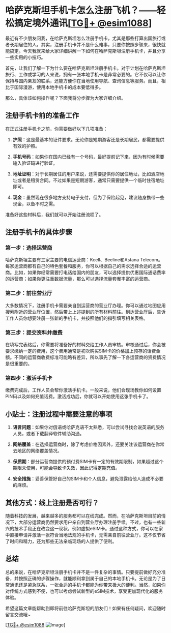 # 哈萨克斯坦手机卡怎么注册飞机？——轻松搞定境外通讯[[TG💪+ @esim1088](https://t.me/s/esim1088)]

最近有不少朋友问我，在哈萨克斯坦怎么注册手机卡，尤其是那些打算出国旅行或者长期居住的人。其实，注册手机卡并不是什么难事，只要你按照步骤来，很快就能搞定。今天我就来给大家详细讲解一下如何在哈萨克斯坦注册手机卡，并且分享一些实用的小技巧。

首先，让我们了解一下为什么要在哈萨克斯坦注册手机卡。对于计划在哈萨克斯坦旅行、工作或学习的人来说，拥有一张本地手机卡是非常必要的。它不仅可以让你保持与国内亲友的联系，还能方便你在当地使用导航、查询信息等服务。而且，相比于国际漫游，使用本地手机卡的成本要低得多。

那么，具体该如何操作呢？下面我将分步骤为大家详细介绍。

## 注册手机卡前的准备工作

在正式注册手机卡之前，你需要做好以下几项准备：

1. **护照**：这是最基本的证件要求。无论你是短期游客还是长期居民，都需要提供有效的护照。
   
2. **手机号码**：如果你在国内已经有一个号码，最好提前记下来，因为有时候需要输入验证码进行验证。

3. **地址证明**：对于长期居住的用户来说，还需要提供你的居住地址，比如酒店地址或者是租赁合同。不过如果是短期游客，通常只需要提供一个临时住宿地址即可。

4. **现金**：虽然现在很多地方支持电子支付，但为了保险起见，建议随身携带一些现金，以备不时之需。

准备好这些材料后，我们就可以开始注册流程了。

## 注册手机卡的具体步骤

### 第一步：选择运营商

哈萨克斯坦主要有三家主要的电信运营商：Kcell、Beeline和Astana Telecom。每家运营商都有自己的特色套餐和服务，你可以根据自己的需求选择合适的运营商。比如，如果你经常需要打电话给国内的朋友，可以选择提供优惠国际通话费率的运营商；如果你更注重数据流量，那么可以选择流量套餐丰富的运营商。

### 第二步：前往营业厅

大多数情况下，注册手机卡需要亲自到运营商的营业厅办理。你可以通过地图应用搜索附近的营业厅位置，然后带上上述提到的所有材料前往。到达营业厅后，告诉工作人员你想要注册一张新的手机卡，并按照他们的指引填写相关表格。

### 第三步：提交资料并缴费

在填写完表格后，你需要将准备好的材料交给工作人员审核。审核通过后，你会被要求缴纳一定的费用，这个费用通常是初次购买SIM卡的价格加上预存的话费金额。不同的运营商收费标准可能略有差异，所以事先了解一下各运营商的资费情况是很重要的。

### 第四步：激活手机卡

缴费完成后，工作人员会帮你激活手机卡。一般来说，他们会现场教你如何设置PIN码以及如何充值话费。激活成功后，你就可以开始使用这张手机卡了。

## 小贴士：注册过程中需要注意的事项

1. **语言问题**：如果你对俄语或哈萨克语不太熟悉，可以尝试寻找会说英语的服务人员，或者下载翻译软件辅助沟通。

2. **网络覆盖**：在选择运营商时，除了考虑价格因素外，还要关注该运营商在你常去地区的网络覆盖情况。

3. **保质期**：部分运营商提供的预付费SIM卡有一定的有效期限制，如果超过这个期限未使用，可能会导致卡失效，因此记得定期充值。

4. **安全措施**：妥善保管好自己的SIM卡和个人信息，避免泄露给他人造成不必要的麻烦。

## 其他方式：线上注册是否可行？

随着科技的发展，越来越多的服务都可以在线完成。然而，在哈萨克斯坦目前的情况下，大部分运营商仍然要求用户亲自到营业厅办理注册手续。不过，也有一些新兴的技术手段正在改变这一现状，例如虚拟eSIM卡。通过这种方式，你可以在家中直接申请并激活一张符合当地法规的手机卡，无需亲自前往营业厅。这不仅节省了时间和精力，还为那些无法亲临现场的人提供了便利。

## 总结

总的来说，在哈萨克斯坦注册手机卡并不是一件复杂的事情。只要提前做好充分准备，并按照正确的步骤操作，就能顺利拿到属于自己的本地手机卡。无论是为了日常通讯还是紧急联系，一张合适的手机卡都能为你带来极大的便利。当然，如果你对传统方式感到不便，也可以考虑尝试新型的eSIM技术，享受更加现代化的服务体验。

希望这篇文章能帮助到即将前往哈萨克斯坦的朋友们！如果有任何疑问，欢迎随时留言交流哦~

[[TG💪+ @esim1088](https://t.me/s/esim1088) ![Image](https://i.postimg.cc/4NQfJmqS/Snipaste-2025-05-13-00-14-12.png)]